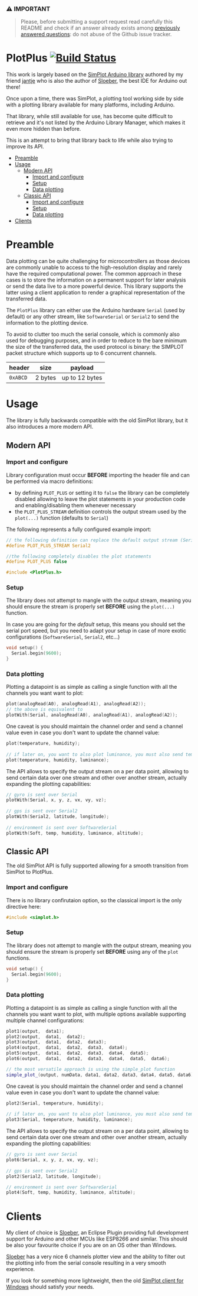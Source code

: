 ### &#x26A0; **IMPORTANT**
 
> Please, before submitting a support request read carefully this README and check if an answer already exists among [previously answered questions](https://github.com/rlogiacco/PlotPlus/issues?q=label:question): do not abuse of the Github issue tracker.

PlotPlus [![Build Status][travis-status]][travis]
=============
[travis]: https://travis-ci.org/rlogiacco/PlotPlus
[travis-status]: https://travis-ci.org/rlogiacco/PlotPlus.svg?branch=master

This work is largely based on the [SimPlot Arduino library](https://github.com/jantje/ArduinoLibraries/tree/master/simplot) authored by my friend [jantje](https://github.com/jantje) who is also the author of [Sloeber](http://sloeber.io), the best IDE for Arduino out there!

Once upon a time, there was SimPlot, a plotting tool working side by side with a plotting library available for many platforms, including Arduino.

That library, while still available for use, has become quite difficult to retrieve and it's not listed by the Arduino Library Manager, which makes it even more hidden than before.

This is an attempt to bring that library back to life while also trying to improve its API.

<!-- toc -->

- [Preamble](#preamble)
- [Usage](#usage)
  - [Modern API](#modern-api)
    - [Import and configure](#import-and-configure)
    - [Setup](#setup)
    - [Data plotting](#data-plotting)
  - [Classic API](#classic-api)
    - [Import and configure](#import-and-configure-1)
    - [Setup](#setup-1)
    - [Data plotting](#data-plotting-1)
- [Clients](#clients)

<!-- tocstop -->

# Preamble

Data plotting can be quite challenging for microcontrollers as those devices are commonly unable to access to the high-resolution display and rarely have the required computational power. 
The common approach in these cases is to store the information on a permanent support for later analysis or send the data live to a more powerful device. This library supports the latter using a client application to render a graphical representation of the transferred data.

The `PlotPlus` library can either use the Arduino hardware `Serial` (used by default) or any other stream, like `SoftwareSerial` or `Serial2` to send the information to the plotting device.
 
To avoid to clutter too much the serial console, which is commonly also used for debugging purposes, and in order to reduce to the bare minimum the size of the transferred data, the used protocol is binary: the SIMPLOT packet structure which supports up to 6 concurrent channels.


  | header   | size    | payload         |
  |----------|---------|-----------------|
  | `0xABCD` | 2 bytes | up to 12 bytes  |


# Usage

The library is fully backwards compatible with the old SimPlot library, but it also introduces a more modern API.

## Modern API

### Import and configure

Library configuration must occur **BEFORE** importing the header file and can be performed via macro definitions:

* by defining `PLOT_PLUS` or setting it to `false` the library can be completely disabled allowing to leave the plot statements in your production code and enabling/disabling them whenever necessary
* the `PLOT_PLUS_STREAM` definition controls the output stream used by the `plot(...)` function (defaults to `Serial`)

The following represents a fully configured example import:
 
```c
// the following definition can replace the default output stream (Serial)
#define PLOT_PLUS_STREAM Serial2

//the following completely disables the plot statements
#define PLOT_PLUS false

#include <PlotPlus.h>
```

### Setup

The library does not attempt to mangle with the output stream, meaning you should ensure the stream is properly set **BEFORE** using the `plot(...)` function.

In case you are going for the *default* setup, this means you should set the serial port speed, but you need to adapt your setup in case of more exotic configurations (`SoftwareSerial`, `Serial2`, etc...)

``` cpp
void setup() {
  Serial.begin(9600);
}
```

### Data plotting

Plotting a datapoint is as simple as calling a single function with all the channels you want want to plot:

``` cpp
plot(analogRead(A0), analogRead(A1), analogRead(A2));
// the above is equivalent to 
plotWith(Serial, analogRead(A0), analogRead(A1), analogRead(A2));
```

One caveat is you should maintain the channel order and send a channel value even in case you don't want to update the channel value:

``` cpp
plot(temperature, humidity);
  
// if later on, you want to also plot luminance, you must also send temperature and humidity
plot(temperature, humidity, luminance);
```

The API allows to specify the output stream on a per data point, allowing to send certain data over one stream and other over another stream, actually expanding the plotting capabilities:

``` cpp
// gyro is sent over Serial
plotWith(Serial, x, y, z, vx, vy, vz);
  
// gps is sent over Serial2
plotWith(Serial2, latitude, longitude);
  
// environment is sent over SoftwareSerial
plotWith(Soft, temp, humidity, luminance, altitude);  
```


## Classic API

The old SimPlot API is fully supported allowing for a smooth transition from SimPlot to PlotPlus.

### Import and configure

There is no library confirutaion option, so the classical import is the only directive here:
 
``` cpp
#include <simplot.h>
```

### Setup

The library does not attempt to mangle with the output stream, meaning you should ensure the stream is properly set **BEFORE** using any of the `plot` functions.

``` cpp
void setup() {
  Serial.begin(9600);
}
```

### Data plotting

Plotting a datapoint is as simple as calling a single function with all the channels you want want to plot, with multiple options available supporting multiple channel configurations:

``` cpp
plot1(output,  data1);
plot2(output,  data1,  data2);
plot3(output,  data1,  data2,  data3);
plot4(output,  data1,  data2,  data3,  data4);
plot5(output,  data1,  data2,  data3,  data4,  data5);
plot6(output,  data1,  data2,  data3,  data4,  data5,  data6);

// the most versatile approach is using the simple_plot function
simple_plot_(output, numData, data1, data2, data3, data4, data5, data6);  
```

One caveat is you should maintain the channel order and send a channel value even in case you don't want to update the channel value:

``` cpp
plot2(Serial, temperature, humidity);
  
// if later on, you want to also plot luminance, you must also send temperature and humidity
plot3(Serial, temperature, humidity, luminance);
```

The API allows to specify the output stream on a per data point, allowing to send certain data over one stream and other over another stream, actually expanding the plotting capabilities:

``` cpp
// gyro is sent over Serial
plot6(Serial, x, y, z, vx, vy, vz);
  
// gps is sent over Serial2
plot2(Serial2, latitude, longitude);

// environment is sent over SoftwareSerial
plot4(Soft, temp, humidity, luminance, altitude);
```

# Clients

My client of choice is [Sloeber](http:///sloeber.io), an Eclipse Plugin providing full development support for Arduino and other MCUs like ESP8266 and similar. This should be also your favourite choice if you are on an OS other than Windows.

[Sloeber](http:///sloeber.io) has a very nice 6 channels plotter view and the ability to filter out the plotting info from the serial console resulting in a very smooth experience.

If you look for something more lightweight, then the old [SimPlot client for Windows](https://github.com/infomaniac50/projectsimplot) should satisfy your needs.
